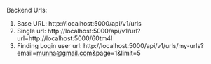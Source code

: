 Backend Urls:
1. Base URL: http://localhost:5000/api/v1/urls 
2. Single url: http://localhost:5000/api/v1/url?url=http://localhost:5000/60tm4l
3. Finding Login user url: http://localhost:5000/api/v1/urls/my-urls?email=munna@gmail.com&page=1&limit=5